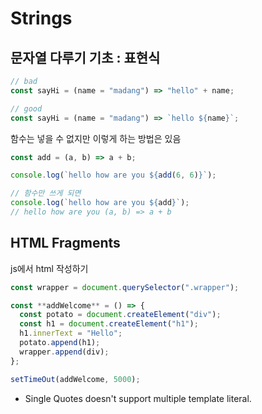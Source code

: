 # Strings

## 문자열 다루기 기초 : 표현식

```jsx
// bad
const sayHi = (name = "madang") => "hello" + name;

// good
const sayHi = (name = "madang") => `hello ${name}`;
```

함수는 넣을 수 없지만 이렇게 하는 방법은 있음

```jsx
const add = (a, b) => a + b;

console.log(`hello how are you ${add(6, 6)}`);

// 함수만 쓰게 되면
console.log(`hello how are you ${add}`);
// hello how are you (a, b) => a + b
```

## HTML Fragments

js에서 html 작성하기

```jsx
const wrapper = document.querySelector(".wrapper");

const **addWelcome** = () => {
  const potato = document.createElement("div");
  const h1 = document.createElement("h1");
  h1.innerText = "Hello";
  potato.append(h1);
  wrapper.append(div);
};

setTimeOut(addWelcome, 5000);
```

- Single Quotes doesn't support multiple template literal.
